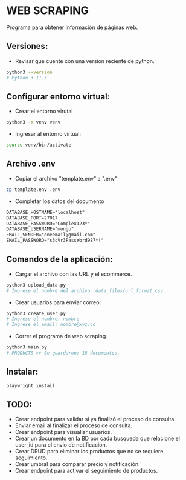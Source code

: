 # WEB SCRAPING

Programa para obtener información de páginas web.

## Versiones:

- Revisar que cuente con una version reciente de python.

```bash
python3 --version
# Python 3.11.3
```

## Configurar entorno virtual:

- Crear el entorno virutal

```bash
python3 -m venv venv
```

- Ingresar al entorno virtual:

```bash
source venv/bin/activate
```

## Archivo .env

- Copiar el archivo "template.env" a ".env"

```bash
cp template.env .env
```

- Completar los datos del documento

```txt
DATABASE_HOSTNAME="localhost"
DATABASE_PORT=27017
DATABASE_PASSWORD="Complex123*"
DATABASE_USERNAME="mongo"
EMAIL_SENDER="oneemail@gmail.com"
EMAIL_PASSWORD="s3cVr3PassWord987*!"
```

## Comandos de la aplicación:

- Cargar el archivo con las URL y el ecommerce.

```bash
python3 upload_data.py
# Ingrese el nombre del archivo: data_files/url_format.csv
```

- Crear usuarios para enviar correo:

```bash
python3 create_user.py
# Ingrese el nombre: nombre
# Ingrese el email: nombre@xyz.co
```

- Correr el programa de web scraping.

```bash
python3 main.py
# PRODUCTS >> Se guardaron: 18 documentos.
```

## Instalar:

```bash
playwright install
```

## TODO:

- Crear endpoint para validar si ya finalizó el proceso de consulta.
- Enviar email al finalizar el proceso de consulta.
- Crear endpoint para visualiar usuarios.
- Crear un documento en la BD por cada busqueda que relacione el user_id para el envio de notificacion.
- Crear DRUD para eliminar los productos que no se requiere seguimiento.
- Crear umbral para comparar precio y notificación.
- Crear endpoint para activar el seguimiento de productos.
